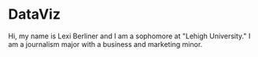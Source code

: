 # DataViz
Hi, my name is Lexi Berliner and I am a sophomore at "Lehigh University." I am a journalism major with a business and marketing minor. 
